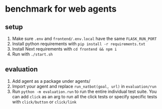 # benchmark for web agents

## setup

1. Make sure `.env` and `frontend/.env.local` have the same `FLASK_RUN_PORT`
2. Install python requirements with `pip install -r requirements.txt`
3. Install Next requirements with `cd frontend && npm i`
4. Run with `./start.sh`

## evaluation

1. Add agent as a package under agents/
2. Import your agent and replace `run_natbot(goal, url)` in `evaluation/run`
3. Run `python -m evaluation.run` to run the entire individual test suite. You can add `click` as an arg to run all the click tests or specify specific tests with `click/button` or `click/link`